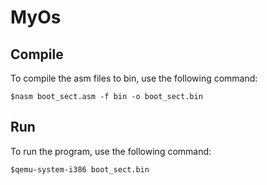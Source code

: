 # MyOs

## Compile
To compile the asm files to bin, use the following command:
```
$nasm boot_sect.asm -f bin -o boot_sect.bin
```

## Run
To run the program, use the following command:
```
$qemu-system-i386 boot_sect.bin
```
